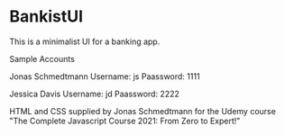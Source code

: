 # BankistUI
This is a minimalist UI for a banking app. 


Sample Accounts

Jonas Schmedtmann
Username: js
Paassword: 1111

Jessica Davis
Username: jd
Paassword: 2222


HTML and CSS supplied by Jonas Schmedtmann for the Udemy course "The Complete Javascript Course 2021: From Zero to Expert!"
